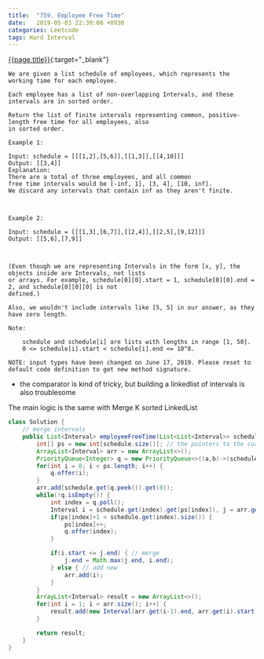 ```yaml
---
title:  "759. Employee Free Time"
date:   2019-05-03 22:30:00 +0930
categories: Leetcode
tags: Hard Interval
---
```


[{{page.title}}](https://leetcode.com/problems/employee-free-time/){:target="_blank"}

    We are given a list schedule of employees, which represents the working time for each employee.

    Each employee has a list of non-overlapping Intervals, and these intervals are in sorted order.

    Return the list of finite intervals representing common, positive-length free time for all employees, also
    in sorted order.

    Example 1:

    Input: schedule = [[[1,2],[5,6]],[[1,3]],[[4,10]]]
    Output: [[3,4]]
    Explanation:
    There are a total of three employees, and all common
    free time intervals would be [-inf, 1], [3, 4], [10, inf].
    We discard any intervals that contain inf as they aren't finite.



    Example 2:

    Input: schedule = [[[1,3],[6,7]],[[2,4]],[[2,5],[9,12]]]
    Output: [[5,6],[7,9]]



    (Even though we are representing Intervals in the form [x, y], the objects inside are Intervals, not lists
    or arrays. For example, schedule[0][0].start = 1, schedule[0][0].end = 2, and schedule[0][0][0] is not
    defined.)

    Also, we wouldn't include intervals like [5, 5] in our answer, as they have zero length.

    Note:

        schedule and schedule[i] are lists with lengths in range [1, 50].
        0 <= schedule[i].start < schedule[i].end <= 10^8.

    NOTE: input types have been changed on June 17, 2019. Please reset to default code definition to get new method signature.

* the comparator is kind of tricky, but building a linkedlist of intervals is also troublesome

The main logic is the same with Merge K sorted LinkedList

```java
class Solution {
    // merge intervals
    public List<Interval> employeeFreeTime(List<List<Interval>> schedule) {
        int[] ps = new int[schedule.size()]; // the pointers to the current head interval for every person
        ArrayList<Interval> arr = new ArrayList<>();
        PriorityQueue<Integer> q = new PriorityQueue<>((a,b)->(schedule.get(a).get(ps[a]).start - schedule.get(b).get(ps[b]).start));
        for(int i = 0; i < ps.length; i++) {
            q.offer(i);
        }
        arr.add(schedule.get(q.peek()).get(0));
        while(!q.isEmpty()) {
            int index = q.poll();
            Interval i = schedule.get(index).get(ps[index]), j = arr.get(arr.size()-1); // j.start <= i.start
            if(ps[index]+1 < schedule.get(index).size()) {
                ps[index]++;
                q.offer(index);
            }

            if(i.start <= j.end) { // merge
                j.end = Math.max(j.end, i.end);
            } else { // add new
                arr.add(i);
            }
        }
        ArrayList<Interval> result = new ArrayList<>();
        for(int i = 1; i < arr.size(); i++) {
            result.add(new Interval(arr.get(i-1).end, arr.get(i).start));
        }

        return result;
    }
}
```
